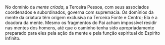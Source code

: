 ﻿No domínio da <I>mente criada</I>, a Terceira Pessoa, com seus associados coordenados e subordinados, governa com supremacia. Os domínios da mente da criatura têm origem exclusiva na Terceira Fonte e Centro; Ela é a doadora da mente. Mesmo os fragmentos do Pai acham impossível residir nas mentes dos homens, até que o caminho tenha sido apropriadamente preparado para eles pela ação da mente e pela função espiritual do Espírito Infinito.